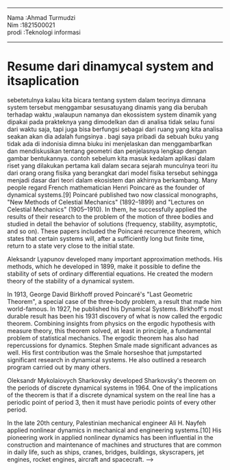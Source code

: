 <hr>
<td>Nama    :Ahmad Turmudzi</td>
<br>Nim :1821500021</br>
<td>prodi :Teknologi informasi</td>
</hr>

<hr>
<h1>
Resume dari dinamycal system and itsaplication</h1>

sebetetulnya kalau kita bicara tentang system dalam teorinya dimnana system tersebut menggambar sesusatuyang dinamis yang dia berubah terhadap waktu ,walaupun namanya dan ekossistem system dinamik yang dipakai pada prakteknya yang dimodelkan dan di analisa tidak selau funsi dari waktu saja, tapi juga bisa berfungsi sebagai dari ruang yang kita analisa seakan akan dia adalah fungsinya . bagi saya pribadi da sebuah buku yang tidak ada di indonisia dimna biuku ini menjelaskan dan menggambarfkan dan mendiskusikan tentang geometri dan penjelasnya lengkap dengan gambar bentukannya. contoh sebelum kita masuk kedalam aplikasi dalam riset yang dilakukan pertama kali dalam secara sejarah munculnya teori itu dari orang orang fisika yang berangkat dari model fisika tersebut sehingga menjadi dasar dari teori dalam ekosistem dan akhirnya berkambang. Many people regard French mathematician Henri Poincaré as the founder of dynamical systems.[9] Poincaré published two now classical monographs, "New Methods of Celestial Mechanics" (1892–1899) and "Lectures on Celestial Mechanics" (1905–1910). In them, he successfully applied the results of their research to the problem of the motion of three bodies and studied in detail the behavior of solutions (frequency, stability, asymptotic, and so on). These papers included the Poincaré recurrence theorem, which states that certain systems will, after a sufficiently long but finite time, return to a state very close to the initial state.

Aleksandr Lyapunov developed many important approximation methods. His methods, which he developed in 1899, make it possible to define the stability of sets of ordinary differential equations. He created the modern theory of the stability of a dynamical system.

In 1913, George David Birkhoff proved Poincaré's "Last Geometric Theorem", a special case of the three-body problem, a result that made him world-famous. In 1927, he published his Dynamical Systems. Birkhoff's most durable result has been his 1931 discovery of what is now called the ergodic theorem. Combining insights from physics on the ergodic hypothesis with measure theory, this theorem solved, at least in principle, a fundamental problem of statistical mechanics. The ergodic theorem has also had repercussions for dynamics.
Stephen Smale made significant advances as well. His first contribution was the Smale horseshoe that jumpstarted significant research in dynamical systems. He also outlined a research program carried out by many others.

Oleksandr Mykolaiovych Sharkovsky developed Sharkovsky's theorem on the periods of discrete dynamical systems in 1964. One of the implications of the theorem is that if a discrete dynamical system on the real line has a periodic point of period 3, then it must have periodic points of every other period.

In the late 20th century, Palestinian mechanical engineer Ali H. Nayfeh applied nonlinear dynamics in mechanical and engineering systems.[10] His pioneering work in applied nonlinear dynamics has been influential in the construction and maintenance of machines and structures that are common in daily life, such as ships, cranes, bridges, buildings, skyscrapers, jet engines, rocket engines, aircraft and spacecraft.  -->
</hr>
